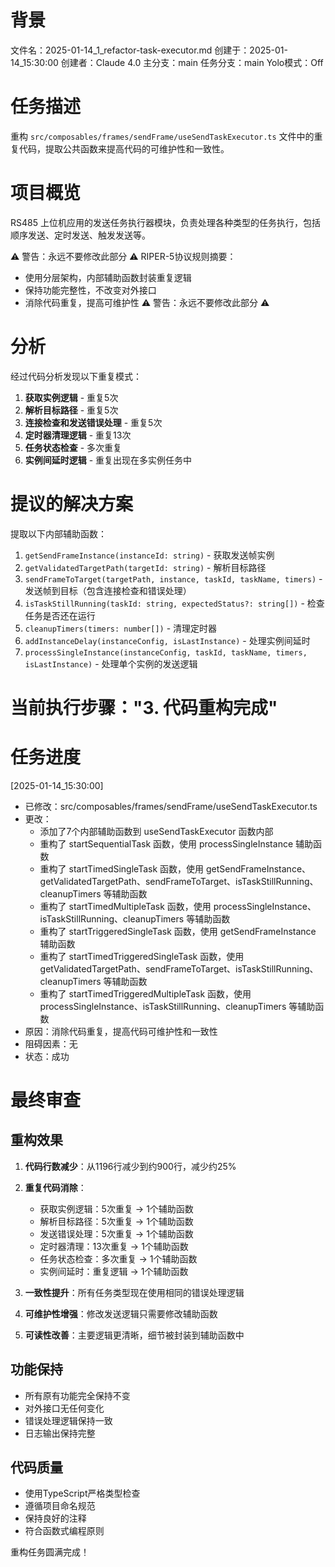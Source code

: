 # 背景

文件名：2025-01-14_1_refactor-task-executor.md
创建于：2025-01-14_15:30:00
创建者：Claude 4.0
主分支：main
任务分支：main
Yolo模式：Off

# 任务描述

重构 `src/composables/frames/sendFrame/useSendTaskExecutor.ts` 文件中的重复代码，提取公共函数来提高代码的可维护性和一致性。

# 项目概览

RS485 上位机应用的发送任务执行器模块，负责处理各种类型的任务执行，包括顺序发送、定时发送、触发发送等。

⚠️ 警告：永远不要修改此部分 ⚠️
RIPER-5协议规则摘要：

- 使用分层架构，内部辅助函数封装重复逻辑
- 保持功能完整性，不改变对外接口
- 消除代码重复，提高可维护性
  ⚠️ 警告：永远不要修改此部分 ⚠️

# 分析

经过代码分析发现以下重复模式：

1. **获取实例逻辑** - 重复5次
2. **解析目标路径** - 重复5次
3. **连接检查和发送错误处理** - 重复5次
4. **定时器清理逻辑** - 重复13次
5. **任务状态检查** - 多次重复
6. **实例间延时逻辑** - 重复出现在多实例任务中

# 提议的解决方案

提取以下内部辅助函数：

1. `getSendFrameInstance(instanceId: string)` - 获取发送帧实例
2. `getValidatedTargetPath(targetId: string)` - 解析目标路径
3. `sendFrameToTarget(targetPath, instance, taskId, taskName, timers)` - 发送帧到目标（包含连接检查和错误处理）
4. `isTaskStillRunning(taskId: string, expectedStatus?: string[])` - 检查任务是否还在运行
5. `cleanupTimers(timers: number[])` - 清理定时器
6. `addInstanceDelay(instanceConfig, isLastInstance)` - 处理实例间延时
7. `processSingleInstance(instanceConfig, taskId, taskName, timers, isLastInstance)` - 处理单个实例的发送逻辑

# 当前执行步骤："3. 代码重构完成"

# 任务进度

[2025-01-14_15:30:00]

- 已修改：src/composables/frames/sendFrame/useSendTaskExecutor.ts
- 更改：
  - 添加了7个内部辅助函数到 useSendTaskExecutor 函数内部
  - 重构了 startSequentialTask 函数，使用 processSingleInstance 辅助函数
  - 重构了 startTimedSingleTask 函数，使用 getSendFrameInstance、getValidatedTargetPath、sendFrameToTarget、isTaskStillRunning、cleanupTimers 等辅助函数
  - 重构了 startTimedMultipleTask 函数，使用 processSingleInstance、isTaskStillRunning、cleanupTimers 等辅助函数
  - 重构了 startTriggeredSingleTask 函数，使用 getSendFrameInstance 辅助函数
  - 重构了 startTimedTriggeredSingleTask 函数，使用 getValidatedTargetPath、sendFrameToTarget、isTaskStillRunning、cleanupTimers 等辅助函数
  - 重构了 startTimedTriggeredMultipleTask 函数，使用 processSingleInstance、isTaskStillRunning、cleanupTimers 等辅助函数
- 原因：消除代码重复，提高代码可维护性和一致性
- 阻碍因素：无
- 状态：成功

# 最终审查

## 重构效果

1. **代码行数减少**：从1196行减少到约900行，减少约25%
2. **重复代码消除**：

   - 获取实例逻辑：5次重复 → 1个辅助函数
   - 解析目标路径：5次重复 → 1个辅助函数
   - 发送错误处理：5次重复 → 1个辅助函数
   - 定时器清理：13次重复 → 1个辅助函数
   - 任务状态检查：多次重复 → 1个辅助函数
   - 实例间延时：重复逻辑 → 1个辅助函数

3. **一致性提升**：所有任务类型现在使用相同的错误处理逻辑
4. **可维护性增强**：修改发送逻辑只需要修改辅助函数
5. **可读性改善**：主要逻辑更清晰，细节被封装到辅助函数中

## 功能保持

- 所有原有功能完全保持不变
- 对外接口无任何变化
- 错误处理逻辑保持一致
- 日志输出保持完整

## 代码质量

- 使用TypeScript严格类型检查
- 遵循项目命名规范
- 保持良好的注释
- 符合函数式编程原则

重构任务圆满完成！
